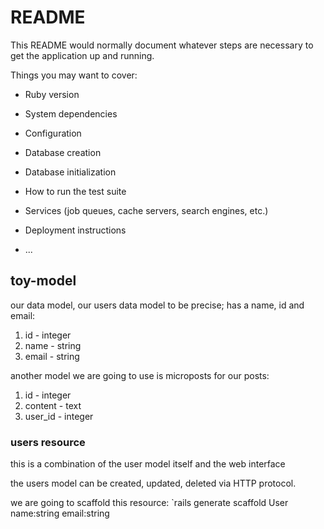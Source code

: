 # README

This README would normally document whatever steps are necessary to get the
application up and running.

Things you may want to cover:

* Ruby version

* System dependencies

* Configuration

* Database creation

* Database initialization

* How to run the test suite

* Services (job queues, cache servers, search engines, etc.)

* Deployment instructions

* ...

## toy-model

our data model, our users data model to be precise; has a name, id and email:

1. id - integer
2. name - string
3. email - string

another model we are going to use is microposts for our posts:

1. id - integer
2. content - text
3. user_id - integer

### users resource

this is a combination of the user model itself and the web interface

the users model can be created, updated, deleted via HTTP protocol.

we are going to scaffold this resource: `rails generate scaffold User name:string email:string